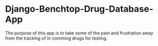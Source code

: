# Django-Benchtop-Drug-Database-App

The purpose of this app is to take some of the pain and frustration away from the tracking of in comming drugs for testing.
